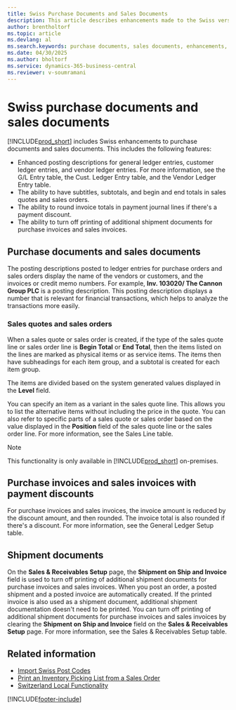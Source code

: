 ```yaml
---
title: Swiss Purchase Documents and Sales Documents
description: This article describes enhancements made to the Swiss version of Business Central including special Swiss purchase document and sales document features.    
author: brentholtorf
ms.topic: article
ms.devlang: al
ms.search.keywords: purchase documents, sales documents, enhancements, sales quotes, sales orders, Swiss version
ms.date: 04/30/2025
ms.author: bholtorf
ms.service: dynamics-365-business-central
ms.reviewer: v-soumramani
---
```


# Swiss purchase documents and sales documents

[!INCLUDE[prod_short](../../includes/prod_short.md)] includes Swiss enhancements to purchase documents and sales documents. This includes the following features:  

- Enhanced posting descriptions for general ledger entries, customer ledger entries, and vendor ledger entries. For more information, see the G/L Entry table, the Cust. Ledger Entry table, and the Vendor Ledger Entry table.  
- The ability to have subtitles, subtotals, and begin and end totals in sales quotes and sales orders.  
- The ability to round invoice totals in payment journal lines if there's a payment discount.  
- The ability to turn off printing of additional shipment documents for purchase invoices and sales invoices.  

## Purchase documents and sales documents

The posting descriptions posted to ledger entries for purchase orders and sales orders display the name of the vendors or customers, and the invoices or credit memo numbers. For example, **Inv. 103020/ The Cannon Group PLC** is a posting description. This posting description displays a number that is relevant for financial transactions, which helps to analyze the transactions more easily.  

### Sales quotes and sales orders

When a sales quote or sales order is created, if the type of the sales quote line or sales order line is **Begin Total** or **End Total**, then the items listed on the lines are marked as physical items or as service items. The items then have subheadings for each item group, and a subtotal is created for each item group.  

The items are divided based on the system generated values displayed in the **Level** field.  

You can specify an item as a variant in the sales quote line. This allows you to list the alternative items without including the price in the quote. You can also refer to specific parts of a sales quote or sales order based on the value displayed in the **Position** field of the sales quote line or the sales order line. For more information, see the Sales Line table.  

> [!NOTE]
> This functionality is only available in [!INCLUDE[prod_short](../../includes/prod_short.md)] on-premises.

## Purchase invoices and sales invoices with payment discounts

For purchase invoices and sales invoices, the invoice amount is reduced by the discount amount, and then rounded. The invoice total is also rounded if there's a discount. For more information, see the General Ledger Setup table.  

## Shipment documents

On the **Sales & Receivables Setup** page, the **Shipment on Ship and Invoice** field is used to turn off printing of additional shipment documents for purchase invoices and sales invoices. When you post an order, a posted shipment and a posted invoice are automatically created. If the printed invoice is also used as a shipment document, additional shipment documentation doesn't need to be printed. You can turn off printing of additional shipment documents for purchase invoices and sales invoices by clearing the **Shipment on Ship and Invoice** field on the **Sales & Receivables Setup** page. For more information, see the Sales & Receivables Setup table.  

## Related information

- [Import Swiss Post Codes](how-to-import-swiss-post-codes.md)
- [Print an Inventory Picking List from a Sales Order](how-to-print-an-inventory-picking-list-from-a-sales-order.md)
- [Switzerland Local Functionality](switzerland-local-functionality.md)

[!INCLUDE[footer-include](../../includes/footer-banner.md)]
